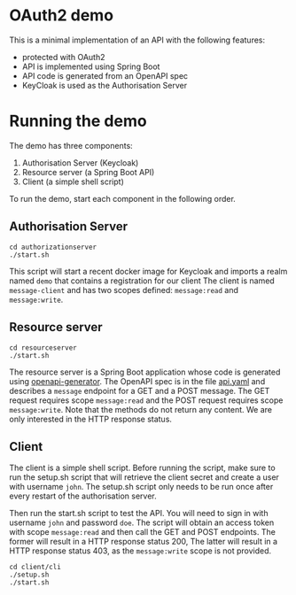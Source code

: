 # OAuth2 demo

This is a minimal implementation of an API with the following features:

- protected with OAuth2
- API is implemented using Spring Boot
- API code is generated from an OpenAPI spec
- KeyCloak is used as the Authorisation Server

# Running the demo

The demo has three components:

1. Authorisation Server (Keycloak)
2. Resource server (a Spring Boot API)
3. Client (a simple shell script)

To run the demo, start each component in the following order.

## Authorisation Server

    cd authorizationserver
    ./start.sh

This script will start a recent docker image for Keycloak and imports a realm named `demo` that contains a registration for our client
The client is named `message-client` and has two scopes defined: `message:read` and `message:write`.

## Resource server

    cd resourceserver
    ./start.sh

The resource server is a Spring Boot application whose code is generated using [openapi-generator](https://openapi-generator.tech).
The OpenAPI spec is in the file [api.yaml](resource-server/api.yaml) and describes a `message` endpoint for a GET and a POST message.
The GET request requires scope 	`message:read` and the POST request requires scope `message:write`.
Note that the methods do not return any content. We are only interested in the HTTP response status.

## Client

The client is a simple shell script.
Before running the script, make sure to run the setup.sh script that will retrieve the client secret and create a user with username `john`.
The setup.sh script only needs to be run once after every restart of the authorisation server.

Then run the start.sh script to test the API.
You will need to sign in with username `john` and password `doe`.
The script will obtain an access token with scope `message:read` and then call the GET and POST endpoints.
The former will result in a HTTP response status 200,
The latter will result in a HTTP response status 403, as the `message:write` scope is not provided.


    cd client/cli
    ./setup.sh
    ./start.sh

